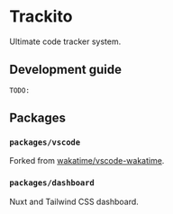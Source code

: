 # Trackito

Ultimate code tracker system.

## Development guide

```
TODO:
```

## Packages

### `packages/vscode`

Forked from [wakatime/vscode-wakatime](https://github.com/wakatime/vscode-wakatime).

### `packages/dashboard`

Nuxt and Tailwind CSS dashboard.
